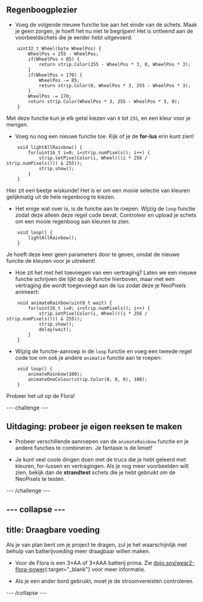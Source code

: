 ## Regenboogplezier

+ Voeg de volgende nieuwe functie toe aan het einde van de schets. Maak je geen zorgen, je hoeft het nu niet te begrijpen! Het is ontleend aan de voorbeeldschets die je eerder hebt uitgevoerd.


```
    uint32_t Wheel(byte WheelPos) {
        WheelPos = 255 - WheelPos;
        if(WheelPos < 85) {
            return strip.Color(255 - WheelPos * 3, 0, WheelPos * 3);
        }
        if(WheelPos < 170) {
            WheelPos -= 85;
            return strip.Color(0, WheelPos * 3, 255 - WheelPos * 3);
        }
        WheelPos -= 170;
        return strip.Color(WheelPos * 3, 255 - WheelPos * 3, 0);
    }
```

Met deze functie kun je elk getal kiezen van `0` tot `255`, en een kleur voor je mengen.

+ Voeg nu nog een nieuwe functie toe. Kijk of je de **for-lus** erin kunt zien!

```
    void lightAllRainbow() {
        for(uint16_t i=0; i<strip.numPixels(); i++) {
            strip.setPixelColor(i, Wheel(((i * 256 / strip.numPixels())) & 255));
            strip.show();
        }
    }
```

Hier zit een beetje wiskunde! Het is er om een mooie selectie van kleuren gelijkmatig uit de hele regenboog te kiezen.

+ Het enige wat over is, is de functie aan te roepen. Wijzig de `loop` functie zodat deze alleen deze regel code bevat. Controleer en upload je schets om een mooie regenboog aan kleuren te zien.

```
    void loop() {
        lightAllRainbow();
    }
```

Je hoeft deze keer geen parameters door te geven, omdat de nieuwe functie de kleuren voor je uitrekent!

+ Hoe zit het met het toevoegen van een vertraging? Laten we een nieuwe functie schrijven die lijkt op de functie hierboven, maar met een vertraging die wordt toegevoegd aan de lus zodat deze je NeoPixels animeert:

```
    void animateRainbow(uint8_t wait) {
        for(uint16_t i=0; i<strip.numPixels(); i++) {
            strip.setPixelColor(i, Wheel(((i * 256 / strip.numPixels())) & 255));
            strip.show();
            delay(wait);
        }
    }
```

+ Wijzig de functie-aanroep in de `loop` functie en voeg een tweede regel code toe om ook je andere `animatie` functie aan te roepen:

```
    void loop() {
        animateRainbow(100);
        animateOneColour(strip.Color(0, 0, 0), 100);
    }
```

Probeer het uit op de Flora!

--- challenge ---

## Uitdaging: probeer je eigen reeksen te maken

+ Probeer verschillende aanroepen van de `animateRainbow` functie en je andere functies te combineren. Je fantasie is de limiet!

+ Je kunt veel coole dingen doen met de trucs die je hebt geleerd met kleuren, for-lussen en vertragingen. Als je nog meer voorbeelden wilt zien, bekijk dan de **strandtest** schets die je hebt gebruikt om de NeoPixels te testen.

--- /challenge ---

--- collapse ---
---
title: Draagbare voeding
---

Als je van plan bent om je project te dragen, zul je het waarschijnlijk met behulp van batterijvoeding meer draagbaar willen maken.

+ Voor de Flora is een 3×AA of 3×AAA batterij prima. Zie [dojo.soy/wear2-flora-power](http://dojo.soy/wear2-flora-power){:target="_blank"} voor meer informatie.

+ Als je een ander bord gebruikt, moet je de stroomvereisten controleren.

--- /collapse ---
